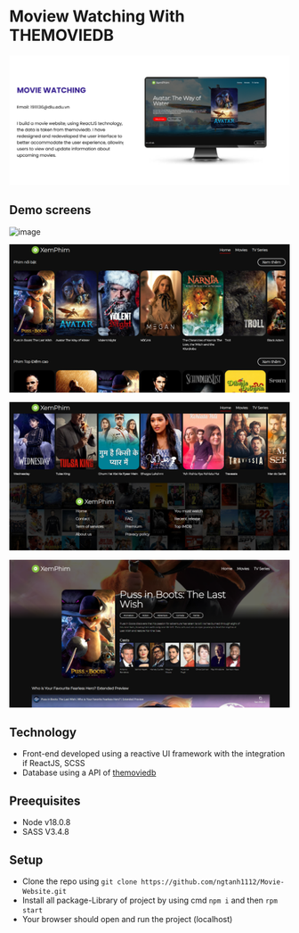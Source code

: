 # Moview Watching With THEMOVIEDB
![overview](https://github.com/ngtanh1112/Movie-Website/blob/main/demo/project%20overview.png)
## Demo screens

![image](https://github.com/ngtanh1112/Movie-Website/blob/main/demo/movie%20%C6%B0eb%20demo.png)

![image](https://github.com/ngtanh1112/Movie-Website/blob/main/demo/movie%20web%20demo2.png)

![image](https://github.com/ngtanh1112/Movie-Website/blob/main/demo/movie%20web%20demo3.png)

![image](https://github.com/ngtanh1112/Movie-Website/blob/main/demo/movie%20web%20demo4.png)

## Technology
- Front-end developed using a reactive UI framework with the integration if ReactJS, SCSS
- Database using a API of [themoviedb](https://www.themoviedb.org/)

## Preequisites
- Node v18.0.8
- SASS V3.4.8

## Setup
- Clone the repo using `git clone https://github.com/ngtanh1112/Movie-Website.git`
- Install all package-Library of project by using cmd `npm i` and then `rpm start`
- Your browser should open and run the project (localhost)
